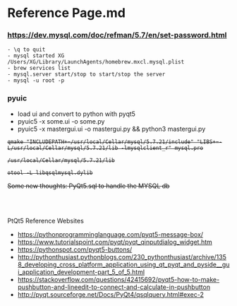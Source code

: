 # Reference Page.md

### https://dev.mysql.com/doc/refman/5.7/en/set-password.html
~~~ 
- \q to quit
- mysql started XG   /Users/XG/Library/LaunchAgents/homebrew.mxcl.mysql.plist
- brew services list
- mysql.server start/stop to start/stop the server
- mysql -u root -p
~~~





### pyuic
- load ui and convert to python with pyqt5
- pyuic5 -x some.ui -o some.py
- pyuic5 -x mastergui.ui -o mastergui.py && python3 mastergui.py 

<del> 

    qmake "INCLUDEPATH+=/usr/local/Cellar/mysql/5.7.21/include" "LIBS+=-L/usr/local/Cellar/mysql/5.7.21/lib -lmysqlclient_r" mysql.pro

    /usr/local/Cellar/mysql/5.7.21/lib

    otool -L libqsqlmysql.dylib


</del>


<del> Some new thoughts: PyQt5.sql to handle the MYSQL db </del>

     
<br> <br>

PtQt5 Reference Websites
- https://pythonprogramminglanguage.com/pyqt5-message-box/
- https://www.tutorialspoint.com/pyqt/pyqt_qinputdialog_widget.htm
- https://pythonspot.com/pyqt5-buttons/
- http://pythonthusiast.pythonblogs.com/230_pythonthusiast/archive/1358_developing_cross_platform_application_using_qt_pyqt_and_pyside__gui_application_development-part_5_of_5.html
- https://stackoverflow.com/questions/42415692/pyqt5-how-to-make-pushbutton-and-lineedit-to-connect-and-calculate-in-pushbutton
- http://pyqt.sourceforge.net/Docs/PyQt4/qsqlquery.html#exec-2


